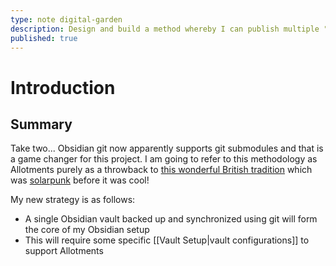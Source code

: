 ```yaml
---
type: note digital-garden
description: Design and build a method whereby I can publish multiple "digital gardens" to public hosting from a single Obsidian Vault.
published: true
---
```

# Introduction
## Summary
Take two... Obsidian git now apparently supports git submodules and that is a game changer for this project. I am going to refer to this methodology as Allotments purely as a throwback to [this wonderful British tradition](https://en.wikipedia.org/wiki/Allotment_(gardening)) which was [solarpunk](https://builtin.com/greentech/solarpunk) before it was cool!

My new strategy is as follows:

- A single Obsidian vault backed up and synchronized using git will form the core of my Obsidian setup
- This will require some specific [[Vault Setup|vault configurations]] to support Allotments
